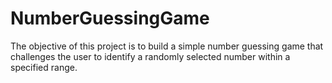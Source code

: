 # NumberGuessingGame
The objective of this project is to build a simple number guessing game that challenges the user to identify a randomly selected number within a specified range.
